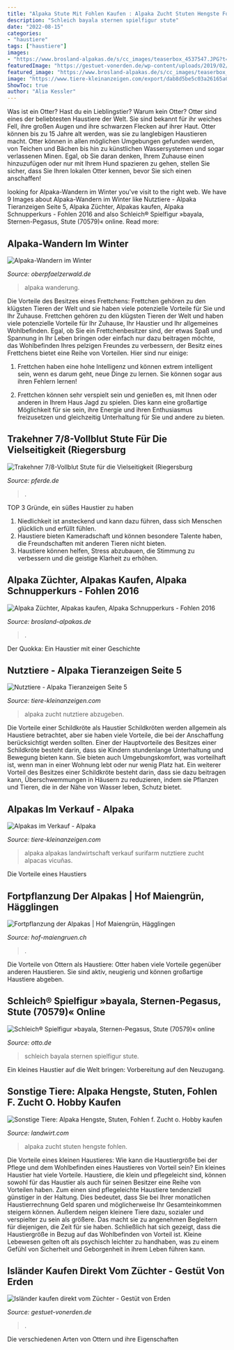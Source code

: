 ```yaml
---
title: "Alpaka Stute Mit Fohlen Kaufen : Alpaka Zucht Stuten Hengste Fohlen"
description: "Schleich bayala sternen spielfigur stute"
date: "2022-08-15"
categories:
- "haustiere"
tags: ["haustiere"]
images:
- "https://www.brosland-alpakas.de/s/cc_images/teaserbox_4537547.JPG?t=1474811198"
featuredImage: "https://gestuet-vonerden.de/wp-content/uploads/2019/02/Zucht-Beschreibung-Hekla-1-1024x681.jpg"
featured_image: "https://www.brosland-alpakas.de/s/cc_images/teaserbox_4537547.JPG?t=1474811198"
image: "https://www.tiere-kleinanzeigen.com/export/dab8d5be5c03a26165a00fe170525.jpg"
ShowToc: true
author: "Alia Kessler"
---
```



Was ist ein Otter?
Hast du ein Lieblingstier? Warum kein Otter? Otter sind eines der beliebtesten Haustiere der Welt. Sie sind bekannt für ihr weiches Fell, ihre großen Augen und ihre schwarzen Flecken auf ihrer Haut. Otter können bis zu 15 Jahre alt werden, was sie zu langlebigen Haustieren macht. Otter können in allen möglichen Umgebungen gefunden werden, von Teichen und Bächen bis hin zu künstlichen Wassersystemen und sogar verlassenen Minen. Egal, ob Sie daran denken, Ihrem Zuhause einen hinzuzufügen oder nur mit Ihrem Hund spazieren zu gehen, stellen Sie sicher, dass Sie Ihren lokalen Otter kennen, bevor Sie sich einen anschaffen!

	

		
looking for Alpaka-Wandern im Winter you've visit to the right web. We have 9 Images about Alpaka-Wandern im Winter like Nutztiere - Alpaka Tieranzeigen Seite 5, Alpaka Züchter, Alpakas kaufen, Alpaka Schnupperkurs - Fohlen 2016 and also Schleich® Spielfigur »bayala, Sternen-Pegasus, Stute (70579)« online. Read more:
		
    
## Alpaka-Wandern Im Winter

<img loading=lazy src="https://www.oberpfaelzerwald.de/data/mediadb/cms_pictures/6b6d4f78-86bf-5760-1b26-627c712cc1dd.png" onerror="this.onerror=null;this.src='https://tse1.mm.bing.net/th?id=OIP.7oYDEhH20io0zL4-aNLRZgHaIx&amp;pid=15.1';" alt="Alpaka-Wandern im Winter">

_Source: oberpfaelzerwald.de_

>alpaka wanderung. 

	

Die Vorteile des Besitzes eines Frettchens: Frettchen gehören zu den klügsten Tieren der Welt und sie haben viele potenzielle Vorteile für Sie und Ihr Zuhause.
Frettchen gehören zu den klügsten Tieren der Welt und haben viele potenzielle Vorteile für Ihr Zuhause, Ihr Haustier und Ihr allgemeines Wohlbefinden. Egal, ob Sie ein Frettchenbesitzer sind, der etwas Spaß und Spannung in Ihr Leben bringen oder einfach nur dazu beitragen möchte, das Wohlbefinden Ihres pelzigen Freundes zu verbessern, der Besitz eines Frettchens bietet eine Reihe von Vorteilen. Hier sind nur einige:
1) Frettchen haben eine hohe Intelligenz und können extrem intelligent sein, wenn es darum geht, neue Dinge zu lernen. Sie können sogar aus ihren Fehlern lernen!

2) Frettchen können sehr verspielt sein und genießen es, mit Ihnen oder anderen in Ihrem Haus Jagd zu spielen. Dies kann eine großartige Möglichkeit für sie sein, ihre Energie und ihren Enthusiasmus freizusetzen und gleichzeitig Unterhaltung für Sie und andere zu bieten.

    
## Trakehner 7/8-Vollblut Stute Für Die Vielseitigkeit (Riegersburg

<img loading=lazy src="https://www.pferde.de/fotos/124603170_760x570.jpg" onerror="this.onerror=null;this.src='https://tse3.mm.bing.net/th?id=OIP.b39JCZzu058ieobqrl2IugHaFj&amp;pid=15.1';" alt="Trakehner 7/8-Vollblut Stute für die Vielseitigkeit (Riegersburg">

_Source: pferde.de_

>. 

	

TOP 3 Gründe, ein süßes Haustier zu haben
1. Niedlichkeit ist ansteckend und kann dazu führen, dass sich Menschen glücklich und erfüllt fühlen.
2. Haustiere bieten Kameradschaft und können besondere Talente haben, die Freundschaften mit anderen Tieren nicht bieten.
3. Haustiere können helfen, Stress abzubauen, die Stimmung zu verbessern und die geistige Klarheit zu erhöhen.

    
## Alpaka Züchter, Alpakas Kaufen, Alpaka Schnupperkurs - Fohlen 2016

<img loading=lazy src="https://www.brosland-alpakas.de/s/cc_images/teaserbox_4537547.JPG?t=1474811198" onerror="this.onerror=null;this.src='https://tse2.mm.bing.net/th?id=OIP.GDNSEhIadFjpvUfyHtmG8wHaE-&amp;pid=15.1';" alt="Alpaka Züchter, Alpakas kaufen, Alpaka Schnupperkurs - Fohlen 2016">

_Source: brosland-alpakas.de_

>. 

	

Der Quokka: Ein Haustier mit einer Geschichte

    
## Nutztiere - Alpaka Tieranzeigen Seite 5

<img loading=lazy src="https://www.tiere-kleinanzeigen.com/export/dab8d5be5c03a26165a00fe170525.jpg" onerror="this.onerror=null;this.src='https://tse4.mm.bing.net/th?id=OIP.tW5Tf32jQjjGX1Qc-_ftcgHaFj&amp;pid=15.1';" alt="Nutztiere - Alpaka Tieranzeigen Seite 5">

_Source: tiere-kleinanzeigen.com_

>alpaka zucht nutztiere abzugeben. 

	

Die Vorteile einer Schildkröte als Haustier
Schildkröten werden allgemein als Haustiere betrachtet, aber sie haben viele Vorteile, die bei der Anschaffung berücksichtigt werden sollten. Einer der Hauptvorteile des Besitzes einer Schildkröte besteht darin, dass sie Kindern stundenlange Unterhaltung und Bewegung bieten kann. Sie bieten auch Umgebungskomfort, was vorteilhaft ist, wenn man in einer Wohnung lebt oder nur wenig Platz hat. Ein weiterer Vorteil des Besitzes einer Schildkröte besteht darin, dass sie dazu beitragen kann, Überschwemmungen in Häusern zu reduzieren, indem sie Pflanzen und Tieren, die in der Nähe von Wasser leben, Schutz bietet.

    
## Alpakas Im Verkauf - Alpaka

<img loading=lazy src="https://www.tiere-kleinanzeigen.com/export/ea2d843b47e75ee6a99fec00591ea.jpg" onerror="this.onerror=null;this.src='https://tse2.mm.bing.net/th?id=OIP.9SATxdlh4I4eIar6a4VfWAHaE6&amp;pid=15.1';" alt="Alpakas im Verkauf - Alpaka">

_Source: tiere-kleinanzeigen.com_

>alpaka alpakas landwirtschaft verkauf surifarm nutztiere zucht alpacas vicuñas. 

	

Die Vorteile eines Haustiers

    
## Fortpflanzung Der Alpakas | Hof Maiengrün, Hägglingen

<img loading=lazy src="https://www.hof-maiengruen.ch/file/img/slideshow5/min/900-600-maja.jpg" onerror="this.onerror=null;this.src='https://tse1.mm.bing.net/th?id=OIP.2ezowzWXLxUWj81kKrLDaAHaE8&amp;pid=15.1';" alt="Fortpflanzung der Alpakas | Hof Maiengrün, Hägglingen">

_Source: hof-maiengruen.ch_

>. 

	

Die Vorteile von Ottern als Haustiere: Otter haben viele Vorteile gegenüber anderen Haustieren. Sie sind aktiv, neugierig und können großartige Haustiere abgeben.

    
## Schleich® Spielfigur »bayala, Sternen-Pegasus, Stute (70579)« Online

<img loading=lazy src="https://i.otto.de/i/otto/30518219/schleich-spielfigur-bayala-sternen-pegasus-stute-70579.jpg?$formatz$" onerror="this.onerror=null;this.src='https://tse1.mm.bing.net/th?id=OIP.BMLNgCV2B4WHRwAOlhRuxQHaHl&amp;pid=15.1';" alt="Schleich® Spielfigur »bayala, Sternen-Pegasus, Stute (70579)« online">

_Source: otto.de_

>schleich bayala sternen spielfigur stute. 

	

Ein kleines Haustier auf die Welt bringen: Vorbereitung auf den Neuzugang.

    
## Sonstige Tiere: Alpaka Hengste, Stuten, Fohlen F. Zucht O. Hobby Kaufen

<img loading=lazy src="https://bilder.landwirt.com/thumbsfixed/0115/7934a44e53ed2f54af3a6d84933a8cb6.jpg" onerror="this.onerror=null;this.src='https://tse3.mm.bing.net/th?id=OIP.zp63jW0CPIU4f2eW-pqomgAAAA&amp;pid=15.1';" alt="Sonstige Tiere: Alpaka Hengste, Stuten, Fohlen f. Zucht o. Hobby kaufen">

_Source: landwirt.com_

>alpaka zucht stuten hengste fohlen. 

	

Die Vorteile eines kleinen Haustieres: Wie kann die Haustiergröße bei der Pflege und dem Wohlbefinden eines Haustieres von Vorteil sein?
Ein kleines Haustier hat viele Vorteile. Haustiere, die klein und pflegeleicht sind, können sowohl für das Haustier als auch für seinen Besitzer eine Reihe von Vorteilen haben. Zum einen sind pflegeleichte Haustiere tendenziell günstiger in der Haltung. Dies bedeutet, dass Sie bei Ihrer monatlichen Haustierrechnung Geld sparen und möglicherweise Ihr Gesamteinkommen steigern können. Außerdem neigen kleinere Tiere dazu, sozialer und verspielter zu sein als größere. Das macht sie zu angenehmen Begleitern für diejenigen, die Zeit für sie haben. Schließlich hat sich gezeigt, dass die Haustiergröße in Bezug auf das Wohlbefinden von Vorteil ist. Kleine Lebewesen gelten oft als psychisch leichter zu handhaben, was zu einem Gefühl von Sicherheit und Geborgenheit in ihrem Leben führen kann.

    
## Isländer Kaufen Direkt Vom Züchter - Gestüt Von Erden

<img loading=lazy src="https://gestuet-vonerden.de/wp-content/uploads/2019/02/Zucht-Beschreibung-Hekla-1-1024x681.jpg" onerror="this.onerror=null;this.src='https://tse2.mm.bing.net/th?id=OIP.TjfDkG9ME_g9OZt2fFvpCAHaE7&amp;pid=15.1';" alt="Isländer kaufen direkt vom Züchter - Gestüt von Erden">

_Source: gestuet-vonerden.de_

>. 

	

Die verschiedenen Arten von Ottern und ihre Eigenschaften

